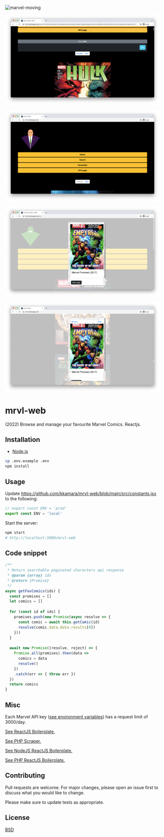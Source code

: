 ![marvel-moving](https://user-images.githubusercontent.com/31970496/201666745-37f4c424-0557-4051-bf27-d40cd0b09780.gif)

![mrvl4.png](https://raw.githubusercontent.com/kkamara/useful/main/mrvl4.png)

![mrvl.png](https://raw.githubusercontent.com/kkamara/useful/main/mrvl.png)

![mrvl2.png](https://raw.githubusercontent.com/kkamara/useful/main/mrvl2.png)

![mrvl3.png](https://raw.githubusercontent.com/kkamara/useful/main/mrvl3.png)

# mrvl-web
(2022) Browse and manage your favourite Marvel Comics. Reactjs.

## Installation

* [Node.js](https://nodejs.org/en/)

```sh
cp .env.example .env
npm install
```

## Usage

Update https://github.com/kkamara/mrvl-web/blob/main/src/constants.jsx to the following:

```js
// export const ENV = 'prod'
export const ENV = 'local'
```

Start the server:
```bash
npm start
# http://localhost:5000/mrvl-web
```

## Code snippet

```js
/** 
 * Return searchable paginated characters api response
 * @param {array} ids
 * @return {Promise}
 */
async getFavComics(ids) {
  const promises = []
  let comics = []

  for (const id of ids) {
    promises.push(new Promise(async resolve => {
      const comic = await this.getComic(id)
      resolve(comic.data.data.results[0])
    }))
  }

  await new Promise((resolve, reject) => {
    Promise.all(promises).then(data => 
      comics = data
      resolve()
    })  
    .catch(err => { throw err })
  })  
  return comics
}
```

## Misc

Each Marvel API key ([see environment variables](https://raw.githubusercontent.com/kkamara/mrvl-web/main/.env.example)) has a request limit of 3000/day.

[See ReactJS Boilerplate.](https://github.com/kkamara/reactjs-boilerplate)

[See PHP Scraper.](https://github.com/kkamara/php-scraper)

[See NodeJS ReactJS Boilerplate.](https://github.com/kkamara/nodejs-reactjs-boilerplate)

[See PHP ReactJS Boilerplate.](https://github.com/kkamara/php-reactjs-boilerplate)

## Contributing
Pull requests are welcome. For major changes, please open an issue first to discuss what you would like to change.

Please make sure to update tests as appropriate.

## License
[BSD](https://opensource.org/licenses/BSD-3-Clause)
